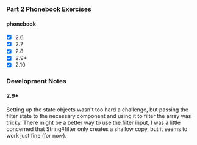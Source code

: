 ### Part 2 Phonebook Exercises

#### phonebook
- [x] 2.6
- [x] 2.7
- [x] 2.8
- [x] 2.9*
- [x] 2.10

### Development Notes
#### 2.9*
Setting up the state objects wasn't too hard a challenge, but passing the filter state to the necessary component and using it to filter the array was tricky. There might be a better way to use the filter input, I was a little concerned that String#filter only creates a shallow copy, but it seems to work just fine (for now).